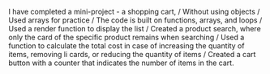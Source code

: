 I have completed a mini-project - a shopping cart,
/ Without using objects
/ Used arrays for practice
/ The code is built on functions, arrays, and loops
/ Used a render function to display the list
/ Created a product search, where only the card of the specific product remains when searching
/ Used a function to calculate the total cost in case of increasing the quantity of items, removing li cards, or reducing the quantity of items
/ Created a cart button with a counter that indicates the number of items in the cart.
